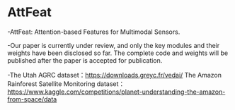 # AttFeat
-AttFeat: Attention-based Features for Multimodal Sensors.

-Our paper is currently under review, and only the key modules and their weights have been disclosed so far. The complete code and weights will be published after the paper is accepted for publication.

-The Utah AGRC dataset：https://downloads.greyc.fr/vedai/
 The Amazon Rainforest Satellite Monitoring dataset：https://www.kaggle.com/competitions/planet-understanding-the-amazon-from-space/data
